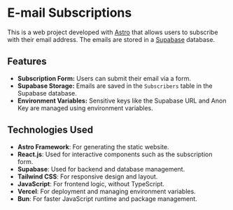 # E-mail Subscriptions

This is a web project developed with [Astro](https://astro.build/) that allows users to subscribe with their email address. The emails are stored in a [Supabase](https://supabase.com/) database.

## Features

- **Subscription Form:** Users can submit their email via a form.
- **Supabase Storage:** Emails are saved in the `Subscribers` table in the Supabase database.
- **Environment Variables:** Sensitive keys like the Supabase URL and Anon Key are managed using environment variables.

## Technologies Used

- **Astro Framework**: For generating the static website.
- **React.js**: Used for interactive components such as the subscription form.
- **Supabase**: Used for backend and database management.
- **Tailwind CSS**: For responsive design and layout.
- **JavaScript**: For frontend logic, without TypeScript.
- **Vercel**: For deployment and managing environment variables.
- **Bun**: For faster JavaScript runtime and package management.
